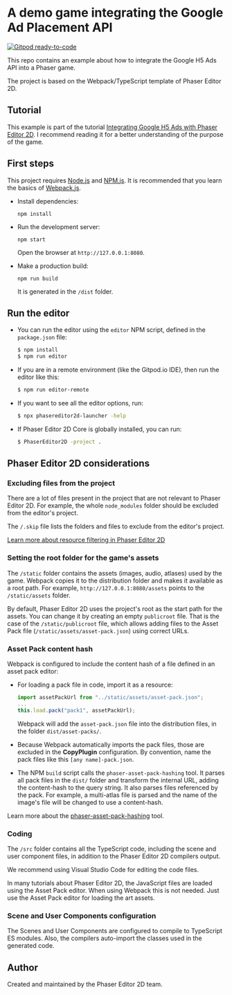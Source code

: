 # A demo game integrating the Google Ad Placement API

[![Gitpod ready-to-code](https://img.shields.io/badge/Gitpod-ready--to--code-908a85?logo=gitpod)](https://gitpod.io/#https://github.com/PhaserEditor2D/https://github.com/PhaserEditor2D/google-ad-placement-example-webpack)

This repo contains an example about how to integrate the Google H5 Ads API into a Phaser game.


The project is based on the Webpack/TypeScript template of Phaser Editor 2D.

## Tutorial

This example is part of the tutorial [Integrating Google H5 Ads with Phaser Editor 2D](https://phasereditor2d.com/blog/2022/06/integrating-google-h5-ads-with-phaser-editor-2d/). I recommend reading it for a better understanding of the purpose of the game.

## First steps

This project requires [Node.js](https://nodejs.org) and [NPM.js](https://www.npmjs.com). It is recommended that you learn the basics of [Webpack.js](https://www/webpack.js.org).

* Install dependencies:

    ```
    npm install
    ```

* Run the development server:

    ```
    npm start
    ```

    Open the browser at `http://127.0.0.1:8080`.

* Make a production build:

    ```
    npm run build
    ```

    It is generated in the `/dist` folder.

## Run the editor

* You can run the editor using the `editor` NPM script, defined in the `package.json` file:

    ```bash
    $ npm install
    $ npm run editor
    ```

* If you are in a remote environment (like the Gitpod.io IDE), then run the editor like this:

    ```bash
    $ npm run editor-remote
    ```

* If you want to see all the editor options, run:

    ```bash
    $ npx phasereditor2d-launcher -help
    ```

* If Phaser Editor 2D Core is globally installed, you can run:

    ```bash
    $ PhaserEditor2D -project .
    ```

## Phaser Editor 2D considerations

### Excluding files from the project

There are a lot of files present in the project that are not relevant to Phaser Editor 2D. For example, the whole `node_modules` folder should be excluded from the editor's project.

The `/.skip` file lists the folders and files to exclude from the editor's project. 

[Learn more about resource filtering in Phaser Editor 2D](https://help.phasereditor2d.com/v3/misc/resources-filtering.html)

### Setting the root folder for the game's assets

The `/static` folder contains the assets (images, audio, atlases) used by the game. Webpack copies it to the distribution folder and makes it available as a root path. For example, `http://127.0.0.1:8080/assets` points to the `/static/assets` folder.

By default, Phaser Editor 2D uses the project's root as the start path for the assets. You can change it by creating an empty `publicroot` file. That is the case of the `/static/publicroot` file, which allows adding files to the Asset Pack file (`/static/assets/asset-pack.json`) using correct URLs.

### Asset Pack content hash

Webpack is configured to include the content hash of a file defined in an asset pack editor:

* For loading a pack file in code, import it as a resource:
    ```javascript
    import assetPackUrl from "../static/assets/asset-pack.json";
    ...
    this.load.pack("pack1", assetPackUrl);
    ```
    Webpack will add the `asset-pack.json` file into the distribution files, in the folder `dist/asset-packs/`.

* Because Webpack automatically imports the pack files, those are excluded in the **CopyPlugin** configuration. By convention, name the pack files like this `[any name]-pack.json`.

* The NPM `build` script calls the `phaser-asset-pack-hashing` tool. It parses all pack files in the `dist/` folder and transform the internal URL, adding the content-hash to the query string. It also parses files referenced by the pack. For example, a multi-atlas file is parsed and the name of the image's file will be changed to use a content-hash.

Learn more about the [phaser-asset-pack-hashing](https://www.npmjs.com/package/phaser-asset-pack-hashing) tool.

### Coding

The `/src` folder contains all the TypeScript code, including the scene and user component files, in addition to the Phaser Editor 2D compilers output.

We recommend using Visual Studio Code for editing the code files.

In many tutorials about Phaser Editor 2D, the JavaScript files are loaded using the Asset Pack editor. When using Webpack this is not needed. Just use the Asset Pack editor for loading the art assets.

### Scene and User Components configuration

The Scenes and User Components are configured to compile to TypeScript ES modules. Also, the compilers auto-import the classes used in the generated code.

## Author

Created and maintained by the Phaser Editor 2D team.
